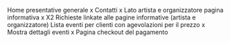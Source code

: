 Home presentative generale x
Contatti x
Lato artista e organizzatore pagina informativa x
X2 Richieste linkate alle pagine informative (artista e organizzatore)
Lista eventi per clienti con agevolazioni per il prezzo x
Mostra dettagli eventi x
Pagina checkout del pagamento 